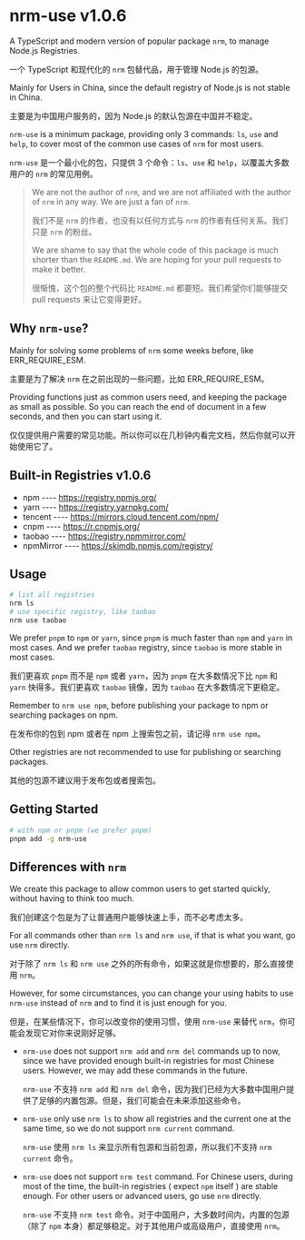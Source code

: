 # nrm-use v1.0.6

A TypeScript and modern version of popular package `nrm`, to manage Node.js Registries.

一个 TypeScript 和现代化的 `nrm` 包替代品，用于管理 Node.js 的包源。

Mainly for Users in China, since the default registry of Node.js is not stable in China.

主要是为中国用户服务的，因为 Node.js 的默认包源在中国并不稳定。

`nrm-use` is a minimum package, providing only 3 commands: `ls`, `use` and `help`, to cover most of the common use cases of `nrm` for most users.

`nrm-use` 是一个最小化的包，只提供 3 个命令：`ls`、`use` 和 `help`，以覆盖大多数用户的 `nrm` 的常见用例。

> We are not the author of `nrm`, and we are not affiliated with the author of `nrm` in any way. We are just a fan of `nrm`.
>
> 我们不是 `nrm` 的作者，也没有以任何方式与 `nrm` 的作者有任何关系。我们只是 `nrm` 的粉丝。
>
> We are shame to say that the whole code of this package is much shorter than the `README.md`. We are hoping for your pull requests to make it better.
>
> 很惭愧，这个包的整个代码比 `README.md` 都要短。我们希望你们能够提交 pull requests 来让它变得更好。

## Why `nrm-use`?

Mainly for solving some problems of `nrm` some weeks before, like ERR_REQUIRE_ESM.

主要是为了解决 `nrm` 在之前出现的一些问题，比如 ERR_REQUIRE_ESM。

Providing functions just as common users need, and keeping the package as small as possible. So you can reach the end of document in a few seconds, and then you can start using it.

仅仅提供用户需要的常见功能。所以你可以在几秒钟内看完文档，然后你就可以开始使用它了。

## Built-in Registries v1.0.6

- npm ---- <https://registry.npmjs.org/>
- yarn ---- <https://registry.yarnpkg.com/>
- tencent ---- <https://mirrors.cloud.tencent.com/npm/>
- cnpm ---- <https://r.cnpmjs.org/>
- taobao ---- <https://registry.npmmirror.com/>
- npmMirror ---- <https://skimdb.npmjs.com/registry/>

## Usage

```sh
# list all registries
nrm ls
# use specific registry, like taobao
nrm use taobao
```

We prefer `pnpm` to `npm` or `yarn`, since `pnpm` is much faster than `npm` and `yarn` in most cases. And we prefer `taobao` registry, since `taobao` is more stable in most cases.

我们更喜欢 `pnpm` 而不是 `npm` 或者 `yarn`，因为 `pnpm` 在大多数情况下比 `npm` 和 `yarn` 快得多。我们更喜欢 `taobao` 镜像，因为 `taobao` 在大多数情况下更稳定。

Remember to `nrm use npm`, before publishing your package to npm or searching packages on npm.

在发布你的包到 npm 或者在 npm 上搜索包之前，请记得 `nrm use npm`。

Other registries are not recommended to use for publishing or searching packages.

其他的包源不建议用于发布包或者搜索包。

## Getting Started

```sh
# with npm or pnpm (we prefer pnpm)
pnpm add -g nrm-use
```

## Differences with `nrm`

We create this package to allow common users to get started quickly, without having to think too much.

我们创建这个包是为了让普通用户能够快速上手，而不必考虑太多。

For all commands other than `nrm ls` and `nrm use`, if that is what you want, go use `nrm` directly.

对于除了 `nrm ls` 和 `nrm use` 之外的所有命令，如果这就是你想要的，那么直接使用 `nrm`。

However, for some circumstances, you can change your using habits to use `nrm-use` instead of `nrm` and to find it is just enough for you.

但是，在某些情况下，你可以改变你的使用习惯，使用 `nrm-use` 来替代 `nrm`，你可能会发现它对你来说刚好足够。

- `nrm-use` does not support `nrm add` and `nrm del` commands up to now, since we have provided enough built-in registries for most Chinese users. However, we may add these commands in the future.

  `nrm-use` 不支持 `nrm add` 和 `nrm del` 命令，因为我们已经为大多数中国用户提供了足够的内置包源。但是，我们可能会在未来添加这些命令。

- `nrm-use` only use `nrm ls` to show all registries and the current one at the same time, so we do not support `nrm current` command.

  `nrm-use` 使用 `nrm ls` 来显示所有包源和当前包源，所以我们不支持 `nrm current` 命令。

- `nrm-use` does not support `nrm test` command. For Chinese users, during most of the time, the built-in registries ( expect `npm` itself ) are stable enough. For other users or advanced users, go use `nrm` directly.

  `nrm-use` 不支持 `nrm test` 命令。对于中国用户，大多数时间内，内置的包源（除了 `npm` 本身）都足够稳定。对于其他用户或高级用户，直接使用 `nrm`。
